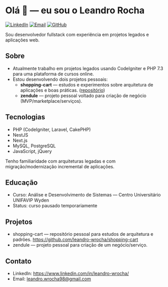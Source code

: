 # Olá 👋 — eu sou o Leandro Rocha

[![LinkedIn](https://img.shields.io/badge/LinkedIn-Profile-%230A66C2?logo=linkedin)](https://www.linkedin.com/in/leandro-wrocha/)
[![Email](https://img.shields.io/badge/Email-leandro.wrocha98@gmail.com-D14836?logo=gmail)](mailto:leandro.wrocha98@gmail.com)
[![GitHub](https://img.shields.io/badge/GitHub-leandro--wrocha-181717?logo=github)](https://github.com/leandro-wrocha)

Sou desenvolvedor fullstack com experiência em projetos legados e aplicações web.

## Sobre

- Atualmente trabalho em projetos legados usando CodeIgniter e PHP 7.3 para uma plataforma de cursos online.
- Estou desenvolvendo dois projetos pessoais:
  - **shopping-cart** — estudos e experimentos sobre arquitetura de aplicações e boas práticas. ([repositório](https://github.com/leandro-wrocha/shopping-cart))
  - **zendule** — projeto pessoal voltado para criação de negócio (MVP/marketplace/serviços).

## Tecnologias

- PHP (CodeIgniter, Laravel, CakePHP)
- NestJS
- Next.js
- MySQL, PostgreSQL
- JavaScript, jQuery

Tenho familiaridade com arquiteturas legadas e com migração/modernização incremental de aplicações.

## Educação

- Curso: Análise e Desenvolvimento de Sistemas — Centro Universitário UNIFAVIP Wyden
- Status: curso pausado temporariamente

## Projetos

- shopping-cart — repositório pessoal para estudos de arquitetura e padrões. https://github.com/leandro-wrocha/shopping-cart
- zendule — projeto pessoal para criação de um negócio/serviço.

## Contato

- LinkedIn: https://www.linkedin.com/in/leandro-wrocha/
- Email: leandro.wrocha98@gmail.com

